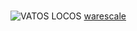 # 
![VATOS LOCOS](https://profile-images.xing.com/images/7c41de3b02c7a477029c6e201add69d0-1/martin-brux.1024x1024.jpg)
[warescale](https://www.xing.com/profile/Martin_Brux)
